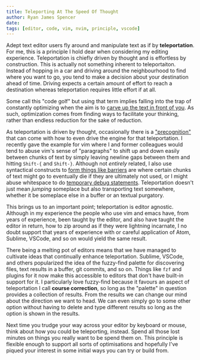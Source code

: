 ```yaml
---
title: Teleporting At The Speed Of Thought
author: Ryan James Spencer
date:
tags: [editor, code, vim, nvim, principle, vscode]
---
```


Adept text editor users fly around and manipulate text as if by
**teleportation**. For me, this is a principle I hold dear when considering my
editing experience. Teleportation is chiefly driven by thought and is effortless
by construction. This is actually not something inherent to teleportaiton.
Instead of hopping in a car and driving around the neighbourhood to find where
you want to go, you tend to make a decision about your destination ahead of
time. Driving expects a certain amount of effort to reach a destination whereas
teleportation requires little effort if at all.

Some call this "code golf" but using that term implies falling into the trap of
constantly optimizing when the aim is to [carve up the text in front of
you](https://www.justanotherdot.com/posts/how-fast-can-you-take-your-time-kid.html).
As such, optimization comes from finding ways to facilitate your thinking,
rather than endless reduction for the sake of reduction.

As teleportation is driven by thought, occasionally there is a
["precognition"](https://twitter.com/gregmcintyre/status/1194811646234873856)
that can come with how to even drive the engine for that teleportation. I
recently gave the example for vim where I and former colleagues would tend to
abuse vim's sense of "paragraphs" to shift up and down easily between chunks of
text by simply leaving newline gaps between them and hitting `Shift-{` and
`Shift-}`. Although not _entirely_ related, I also use syntactical constructs to
[form things like
barriers](https://www.justanotherdot.com/posts/dumping-grounds-for-good-and-bad.html)
are where certain chunks of text might go to eventually die if they are
ultimately not used, or I might abuse whitespace to do [temporary debug
statements](https://www.justanotherdot.com/posts/stdout-is-forever.html).
Teleportation doesn't just mean _jumping_ someplace but also transporting text
somewhere, whether it be someplace else in a buffer or an textual purgatory.

This brings us to an important point; teleportation is editor agnostic. Although
in my experience the people who use vim and emacs have, from years of
experience, been taught by the editor, and also have taught the editor in
return, how to zip around as if they were lightning incarnate, I no doubt
support that years of experience with or careful application of Atom, Sublime,
VSCode, and so on would yield the same result.

There being a melting pot of editors means that we have managed to cultivate
ideas that continually enhance teleportation. Sublime, VSCode, and others
popularized the idea of the fuzzy-find palette for discovering files, text
results in a buffer, git commits, and so on. Things like `fzf` and plugins for
it now make this accessible to editors that don't have built-in support for it.
I particularly love fuzzy-find because it favours an aspect of teleportation I
call **course correction**, so long as the "palette" in question provides a
collection of results. From the results we can change our mind about the
direction we want to head. We can even simply go to some other option without
having to delete and type different results so long as the option  is shown in
the results.

Next time you trudge your way across your editor by keyboard or mouse, think
about how you could be teleporting, instead. Spend all those lost minutes on
things you really want to be spend them on. This principle is flexible enough to
support all sorts of optimisations and hopefully I've piqued your interest in
some initial ways you can try or build from.
